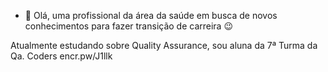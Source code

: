 - 👋 Olá, uma profissional da área da saúde em busca de novos conhecimentos para fazer transição de carreira 😉

Atualmente estudando sobre Quality Assurance, sou aluna da 7ª Turma da Qa. Coders encr.pw/J1llk 
<!---
francineakemi/francineakemi is a ✨ special ✨ repository because its `README.md` (this file) appears on your GitHub profile.
You can click the Preview link to take a look at your changes.
--->
